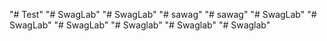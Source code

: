 "# Test" 
"# SwagLab" 
"# SwagLab" 
"# sawag" 
"# sawag" 
"# SwagLab" 
"# SwagLab" 
"# SwagLab" 
"# Swaglab" 
"# Swaglab" 
"# Swaglab" 
